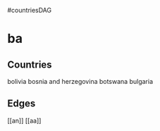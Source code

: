 #countriesDAG
# ba

## Countries
bolivia
bosnia and herzegovina
botswana
bulgaria

## Edges
[[an]]
[[aa]]
